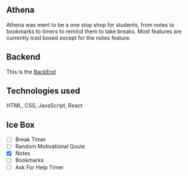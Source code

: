 ## Athena

Athena was ment to be a one stop shop for students, from notes to bookmarks to timers to remind them to take breaks. Most features are currently iced boxed except for the notes feature. 

## Backend
This is the [BackEnd](https://github.com/Erodri6z/Athena-Back-End)

## Technologies used
HTML, CSS, JavaScript, React


## Ice Box

- [ ]  Break Timer
- [ ]  Random Motivational Qoute
- [x]  Notes
- [ ]  Bookmarks
- [ ]  Ask For Help Timer